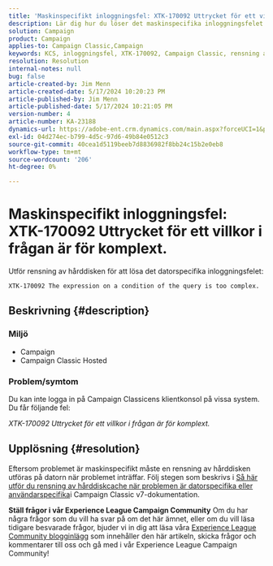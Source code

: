 ```yaml
---
title: 'Maskinspecifikt inloggningsfel: XTK-170092 Uttrycket för ett villkor i frågan är för komplext.'
description: Lär dig hur du löser det maskinspecifika inloggningsfelet för klientkonsolen för Campaign Classic.
solution: Campaign
product: Campaign
applies-to: Campaign Classic,Campaign
keywords: KCS, inloggningsfel, XTK-170092, Campaign Classic, rensning av hårddiskcache
resolution: Resolution
internal-notes: null
bug: false
article-created-by: Jim Menn
article-created-date: 5/17/2024 10:20:23 PM
article-published-by: Jim Menn
article-published-date: 5/17/2024 10:21:05 PM
version-number: 4
article-number: KA-23188
dynamics-url: https://adobe-ent.crm.dynamics.com/main.aspx?forceUCI=1&pagetype=entityrecord&etn=knowledgearticle&id=94df39a5-9b14-ef11-9f8a-6045bd006268
exl-id: 04d274ec-b799-4d5c-97d6-49b84e0512c3
source-git-commit: 40cea1d5119beeb7d8836982f8bb24c15b2e0eb8
workflow-type: tm+mt
source-wordcount: '206'
ht-degree: 0%

---
```


# Maskinspecifikt inloggningsfel: XTK-170092 Uttrycket för ett villkor i frågan är för komplext.


Utför rensning av hårddisken för att lösa det datorspecifika inloggningsfelet:




```
XTK-170092 The expression on a condition of the query is too complex.
```




## Beskrivning {#description}


### <b>Miljö</b>

- Campaign
- Campaign Classic Hosted




### <b>Problem/symtom</b>

Du kan inte logga in på Campaign Classicens klientkonsol på vissa system. Du får följande fel:

*XTK-170092 Uttrycket för ett villkor i frågan är för komplext.*


## Upplösning {#resolution}


Eftersom problemet är maskinspecifikt måste en rensning av hårddisken utföras på datorn när problemet inträffar. Följ stegen som beskrivs i [Så här utför du rensning av hårddiskcache när problemen är datorspecifika eller användarspecifika](https://experienceleague.adobe.com/docs/campaign-classic/using/getting-started/starting-with-adobe-campaign/faq/faq-campaign-config.html#perform-hard-cache-clear)i Campaign Classic v7-dokumentation.


<b>Ställ frågor i vår Experience League Campaign Community</b>
Om du har några frågor som du vill ha svar på om det här ämnet, eller om du vill läsa tidigare besvarade frågor, bjuder vi in dig att läsa våra [Experience League Community blogginlägg](https://experienceleaguecommunities.adobe.com/t5/adobe-campaign-classic-blogs/introducing-top-kcs-articles-curated-for-your-troubleshooting/bc-p/672426#M132 "Följ länk") som innehåller den här artikeln, skicka frågor och kommentarer till oss och gå med i vår Experience League Campaign Community!

